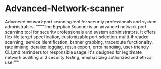 # Advanced-Network-scanner
Advanced network port scanning tool for security professionals and system administrators.
""""The Egyptian Scanner is an advanced network port scanning tool for security professionals and system administrators.
 It offers flexible target specification, customizable port selection, multi-threaded scanning, service identification,
banner grabbing, traceroute functionality, rate limiting, detailed logging, result export, error handling, user-friendly CLI,and
reminders for responsible usage.
It's designed for legitimate network auditing and security testing, emphasizing authorized and ethical use."""
